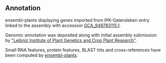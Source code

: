 **Annotation**
----------

ensembl-plants displaying genes imported from IPK-Gatersleben entry linked to the assembly with accession [GCA\_949783115.1](http://www.ebi.ac.uk/ena/data/view/GCA_949783115.1).

Genomic annotation was deposited along with initial assembly submission by ["Leibniz Institute of Plant Genetics and Crop Plant Research"](https://www.ipk-gatersleben.de/en/).

Small RNA features, protein features, BLAST hits and cross-references have been
computed by [ensembl-plants](https://plants.ensembl.org/info/genome/annotation/index.html).
